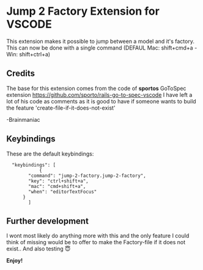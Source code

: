 # Jump 2 Factory Extension for VSCODE

This extension makes it possible to jump between a model and it's factory. This can now be done with a single command (DEFAUL Mac: shift+cmd+a - Win: shift+ctrl+a)

## Credits
The base for this extension comes from the code of
**sportos** GoToSpec extension https://github.com/sporto/rails-go-to-spec-vscode
I have left a lot of his code as comments as it is good to have if someone wants to
build the feature 'create-file-if-it-does-not-exist'

-Brainmaniac

## Keybindings
These are the default keybindings:
```
  "keybindings": [
			{
        "command": "jump-2-factory.jump-2-factory",
        "key": "ctrl+shift+a",
        "mac": "cmd+shift+a",
        "when": "editorTextFocus"
      }
		]
```

## Further development
I wont most likely do anything more with this and the only feature I could think of missing would be to offer to make the Factory-file if it does not exist.. And also testing 😇

**Enjoy!**
